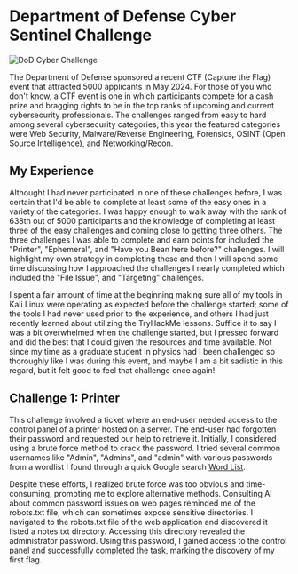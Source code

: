 # Department of Defense Cyber Sentinel Challenge
![DoD Cyber Challenge](https://github.com/mpmatusek/DoDCyberSentinelChallenge/assets/167713753/6cbfa0d1-ef10-4f75-b10b-198628f852bb)

The Department of Defense sponsored a recent CTF (Capture the Flag) event that attracted 5000 applicants in May 2024. For those of you who don't know, a CTF event is one in which participants compete for a cash prize and bragging rights to be in the top ranks of upcoming and current cybersecurity professionals. The challenges ranged from easy to hard among several cybersecurity categories; this year the featured categories were Web Security, Malware/Reverse Engineering, Forensics, OSINT (Open Source Intelligence), and Networking/Recon. 

<h2>My Experience</h2>

Althought I had never participated in one of these challenges before, I was certain that I'd be able to complete at least some of the easy ones in a variety of the categories. I was happy enough to walk away with the rank of 638th out of 5000 participants and the knowledge of completing at least three of the easy challenges and coming close to getting three others. The three challenges I was able to complete and earn points for included the "Printer", "Ephemeral", and "Have you Bean here before?" challenges. I will highlight my own strategy in completing these and then I will spend some time discussing how I approached the challenges I nearly completed which included the "File Issue", and "Targeting" challenges.

I spent a fair amount of time at the beginning making sure all of my tools in Kali Linux were operating as expected before the challenge started; some of the tools I had never used prior to the experience, and others I had just recently learned about utilizing the TryHackMe lessons. Suffice it to say I was a bit overwhelmed when the challenge started, but I pressed forward and did the best that I could given the resources and time available. Not since my time as a graduate student in physics had I been challenged so thoroughly like I was during this event, and maybe I am a bit sadistic in this regard, but it felt good to feel that challenge once again!

<h2>Challenge 1: Printer</h2>

This challenge involved a ticket where an end-user needed access to the control panel of a printer hosted on a server. The end-user had forgotten their password and requested our help to retrieve it. Initially, I considered using a brute force method to crack the password. I tried several common usernames like "Admin", "Admins", and "admin" with various passwords from a wordlist I found through a quick Google search [Word List](https://github.com/danielmiessler/SecLists/blob/master/Passwords/Common-Credentials/10-million-password-list-top-1000000.txt).

Despite these efforts, I realized brute force was too obvious and time-consuming, prompting me to explore alternative methods. Consulting AI about common password issues on web pages reminded me of the robots.txt file, which can sometimes expose sensitive directories. I navigated to the robots.txt file of the web application and discovered it listed a notes.txt directory. Accessing this directory revealed the administrator password. Using this password, I gained access to the control panel and successfully completed the task, marking the discovery of my first flag.
